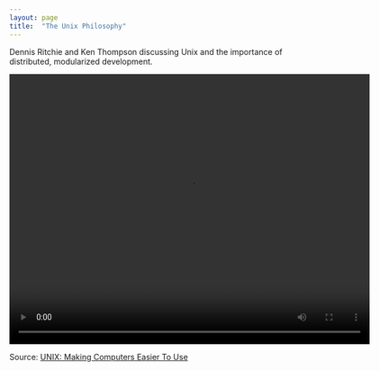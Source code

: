 ```yaml
---
layout: page
title:  "The Unix Philosophy"
---
```

Dennis Ritchie and Ken Thompson discussing Unix and the importance of distributed,
modularized development.


<video id="unixmov" width="640" height="480" preload controls>
	<source src="/engineering/images/Unix.mp4" type = "video/mp4">
</video>

Source: [UNIX: Making Computers Easier To Use](https://www.youtube.com/watch?v=XvDZLjaCJuw)
